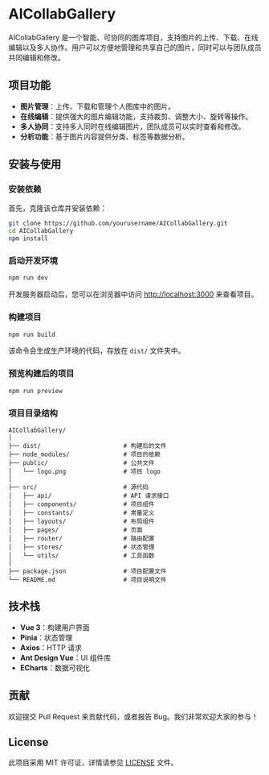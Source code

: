 
# AICollabGallery

AICollabGallery 是一个智能、可协同的图库项目，支持图片的上传、下载、在线编辑以及多人协作。用户可以方便地管理和共享自己的图片，同时可以与团队成员共同编辑和修改。

## 项目功能

- **图片管理**：上传、下载和管理个人图库中的图片。
- **在线编辑**：提供强大的图片编辑功能，支持裁剪、调整大小、旋转等操作。
- **多人协同**：支持多人同时在线编辑图片，团队成员可以实时查看和修改。
- **分析功能**：基于图片内容提供分类、标签等数据分析。

## 安装与使用

### 安装依赖

首先，克隆该仓库并安装依赖：

```bash
git clone https://github.com/yourusername/AICollabGallery.git
cd AICollabGallery
npm install
```

### 启动开发环境

```bash
npm run dev
```

开发服务器启动后，您可以在浏览器中访问 [http://localhost:3000](http://localhost:3000) 来查看项目。

### 构建项目

```bash
npm run build
```

该命令会生成生产环境的代码，存放在 `dist/` 文件夹中。

### 预览构建后的项目

```bash
npm run preview
```

### 项目目录结构

```
AICollabGallery/
│
├── dist/                       # 构建后的文件
├── node_modules/               # 项目的依赖
├── public/                     # 公共文件
│   └── logo.png                # 项目 logo
│
├── src/                        # 源代码
│   ├── api/                    # API 请求接口
│   ├── components/             # 项目组件
│   ├── constants/              # 常量定义
│   ├── layouts/                # 布局组件
│   ├── pages/                  # 页面
│   ├── router/                 # 路由配置
│   ├── stores/                 # 状态管理
│   └── utils/                  # 工具函数
│
├── package.json                # 项目配置文件
└── README.md                   # 项目说明文件
```

## 技术栈

- **Vue 3**：构建用户界面
- **Pinia**：状态管理
- **Axios**：HTTP 请求
- **Ant Design Vue**：UI 组件库
- **ECharts**：数据可视化

## 贡献

欢迎提交 Pull Request 来贡献代码，或者报告 Bug。我们非常欢迎大家的参与！

## License

此项目采用 MIT 许可证，详情请参见 [LICENSE](./LICENSE) 文件。
